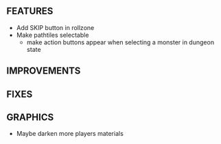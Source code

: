 ## FEATURES
- Add SKIP button in rollzone
- Make pathtiles selectable
    - make action buttons appear when selecting a monster in dungeon state

## IMPROVEMENTS

## FIXES

## GRAPHICS
- Maybe darken more players materials
